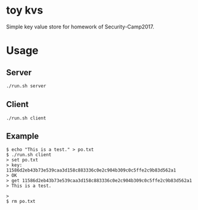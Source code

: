 # toy kvs

Simple key value store for homework of Security-Camp2017.

# Usage

## Server
```bash
./run.sh server
```

## Client
```shell
./run.sh client
```


## Example

```shell
$ echo "This is a test." > po.txt
$ ./run.sh client
> set po.txt
> key: 11586d2eb43b73e539caa3d158c883336c0e2c904b309c0c5ffe2c9b83d562a1
> OK
> get 11586d2eb43b73e539caa3d158c883336c0e2c904b309c0c5ffe2c9b83d562a1
> This is a test.

>
$ rm po.txt
```
